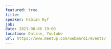 ```yaml
---
featured: true
title:
speaker: Fabian Ryf
job:  
date: 2021-08-06 19:00
location: Online, Youtube
url: https://www.meetup.com/webmardi/events/
---
```

